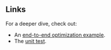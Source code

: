 
## Links

For a deeper dive, check out:

* An [end-to-end optimization example](https://github.com/C5T/Current/blob/master/examples/Optimize/optimize.cc).
* The [unit test](https://github.com/C5T/Current/blob/master/FnCAS/test.cc).
